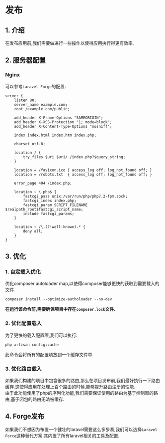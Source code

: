 # 发布  
## 1. 介绍  
在发布应用前,我们需要做进行一些操作以使得应用执行得更有效率.  
## 2. 服务器配置  
### Nginx  
可以参考`Laravel Forge`的配置:  
```
server {
    listen 80;
    server_name example.com;
    root /example.com/public;

    add_header X-Frame-Options "SAMEORIGIN";
    add_header X-XSS-Protection "1; mode=block";
    add_header X-Content-Type-Options "nosniff";

    index index.html index.htm index.php;

    charset utf-8;

    location / {
        try_files $uri $uri/ /index.php?$query_string;
    }

    location = /favicon.ico { access_log off; log_not_found off; }
    location = /robots.txt  { access_log off; log_not_found off; }

    error_page 404 /index.php;

    location ~ \.php$ {
        fastcgi_pass unix:/var/run/php/php7.2-fpm.sock;
        fastcgi_index index.php;
        fastcgi_param SCRIPT_FILENAME $realpath_root$fastcgi_script_name;
        include fastcgi_params;
    }

    location ~ /\.(?!well-known).* {
        deny all;
    }
}
```
## 3. 优化  
### 1. 自定载入优化  
优化composer autoloader map,以使得composer能够更快的获取到需要载入的文件.  
```
composer install --optimize-autholoader --no-dev
```
**在运行该命令前,需要确保项目中存在`composer.lock`文件.**  
### 2. 优化配置载入  
为了更快的载入配置项,我们可以执行:  
```
php artisan config:cache
```
此命令会将所有的配置项放到一个缓存文件中.  
### 3. 优化路由载入  
如果我们构建的项目中包含很多的路由,那么在项目发布前,我们最好执行一下路由缓存.这使得应用在处理上百个路由的时候,能够提升路由注册的性能.  
由于此功能使用了php的序列化功能,我们需要保证使用的路由为基于控制器的路由,基于闭包的路由无法被缓存.  
## 4. Forge发布  
如果我们不想因为布置一个健壮的laravel需要这么多步奏,我们可以选择`Laravel Force`这种替代方案.其内置了所有laravel相关的工具及配置.  
